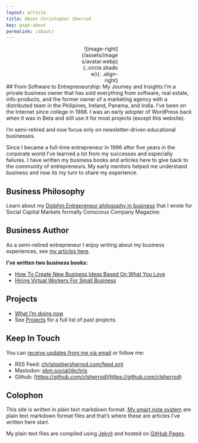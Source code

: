```yaml
---
layout: article
title: About Christopher Sherrod
key: page-about
permalink: /about/
---
```

<div style="width:20%; margin:0 auto;" align="right" markdown="1">
![image-right](/assets/images/avatar.webp){:.circle.shadow}{: .align-right}
</div>
## From Software to Entrepreneurship: My Journey and Insights
I’m a private business owner that has sold everything from software, real estate, info-products, and the former owner of a marketing agency with a distributed team in the Philipines, Ireland, Panama, and India. I’ve been on the Internet since college in 1988. I was an early adopter of WordPress back when it was in Beta and still use it for most projects (except this website).

I’m semi-retired and now focus only on newsletter-driven educational businesses.

Since I became a full-time entrepreneur in 1996 after five years in the corporate world I’ve learned a lot from my successes and especially failures. I have written my business books and articles here to give back to the community of entrepreneurs. My early mentors helped me understand business and now its my turn to share my experience.

## Business Philosophy
Learn about my [Dolphin Entrepreneur philosophy in business](https://socapglobal.com/2017/08/forget-shark-tank-dolphin-entrepreneur-instead/) that I wrote for Social Capital Markets formally Conscious Company Magazine.

## Business Author
As a semi-retired entrepreneur I enjoy writing about my business experiences, see [my articles here](https://christophersherrod.com/archive/).

**I’ve written two business books:**
- [How To Create New Business Ideas Based On What You Love](https://amzn.to/3oZlRrW)
- [Hiring Virtual Workers For Small Business](https://amzn.to/2FvAxx9)

## Projects
- [What I’m doing now](https://christophersherrod.com/now/)
- See [Projects](https://christophersherrod.com/projects) for a full list of past projects.

## Keep In Touch
You can [receive updates from me via email](https://christophersherrod.com/newsletter/) or follow me:
- RSS Feed: [christophersherrod.com/feed.xml](https://christophersherrod.com/feed.xml)
- Mastodon: [pkm.social/@chris](https://pkm.social/@chris)
- Github: [https://github.com/clsherrod](https://github.com/clsherrod)

## Colophon
This site is written in plain text markdown format. [My smart note system](https://christophersherrod.com/smart-notes/) are plain text markdown format files and that’s where these are articles I’ve written here start.

My plain text files are compiled using [Jekyll](https://jekyllrb.com/) and hosted on [GitHub Pages](https://pages.github.com).